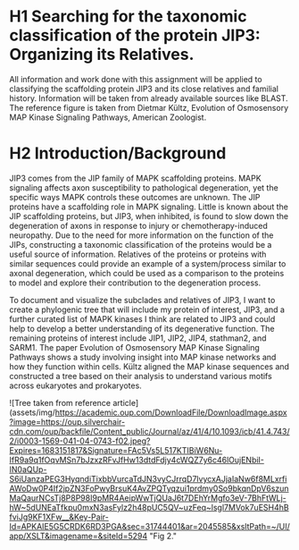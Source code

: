 # H1 Searching for the taxonomic classification of the protein JIP3: Organizing its Relatives.

All information and work done with this assignment will be applied to classifying the scaffolding protein JIP3 and its close relatives and familial history. Information will be taken from already available sources like BLAST. The reference figure is taken from Dietmar Kültz, Evolution of Osmosensory MAP Kinase Signaling Pathways, American Zoologist. 

# H2 Introduction/Background

JIP3 comes from the JIP family of MAPK scaffolding proteins. MAPK signaling affects axon susceptibility to pathological degeneration, yet the specific ways MAPK controls these outcomes are unknown. The JIP proteins have a scaffolding role in MAPK signaling. Little is known about the JIP scaffolding proteins, but JIP3, when inhibited, is found to slow down the degeneration of axons in response to injury or chemotherapy-induced neuropathy. Due to the need for more information on the function of the JIPs, constructing a taxonomic classification of the proteins would be a useful source of information. Relatives of the proteins or proteins with similar sequences could provide an example of a system/process similar to axonal degeneration, which could be used as a comparison to the proteins to model and explore their contribution to the degeneration process.

To document and visualize the subclades and relatives of JIP3, I want to create a phylogenic tree that will include my protein of interest, JIP3, and a further curated list of MAPK kinases I think are related to JIP3 and could help to develop a better understanding of its degenerative function. The remaining proteins of interest include JIP1, JIP2, JIP4, stathman2, and SARM1. The paper Evolution of Osmosensory MAP Kinase Signaling Pathways shows a study involving insight into MAP kinase networks and how they function within cells. Kültz aligned the MAP kinase sequences and constructed a tree based on their analysis to understand various motifs across eukaryotes and prokaryotes.

![Tree taken from reference article](assets/img/https://academic.oup.com/DownloadFile/DownloadImage.aspx?image=https://oup.silverchair-cdn.com/oup/backfile/Content_public/Journal/az/41/4/10.1093/icb/41.4.743/2/i0003-1569-041-04-0743-f02.jpeg?Expires=1683151817&Signature=FAc5Vs5L517KTIBiW6Nu-IfR9a9q1fOqvMSn7bJzxzRFvJfHw13dtdFdjy4cWQZ7y6c46lOujENbiI-IN0aQUp-S6iUanzaPEG3HyqndiTixbbVurcaTdJN3vyCJrrqD7lvycxAJjaIaNw6f8MLxrfiAWoDw0P4If2jpZN3FoPwyBrsuK4AvZPQTyqzui1prdmy0So9bkqnDpV6szunMaQaurNCsTj8P8P98I9pMR4AeipWwTjQUaJ6t7DEhYrMgfo3eV-7BhFtWLj-hW~5dUNEaTfkpu0mxN3asFylz2h48pUC5QV~uzFeq~lsgl7MVok7uESH4hBfviJg9KF1XFw__&Key-Pair-Id=APKAIE5G5CRDK6RD3PGA&sec=31744401&ar=2045585&xsltPath=~/UI/app/XSLT&imagename=&siteId=5294 "Fig 2."

